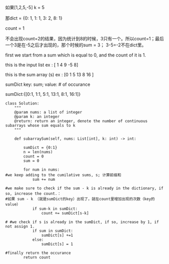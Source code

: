 如果[1,2,5,-5] k = 5

那dict = {0: 1, 1: 1, 3: 2, 8: 1}

count = 1

不会出现count=2的结果，因为统计到8的时候，3只有一个。所以count=1；最后一个3是在-5之后才出现的，那个时候的sum = 3； 3-5=-2不在dict里。



first we start from a sum which is equal to 0, and the count of it is 1. 

this is the input list ex :    [   1    4    9     -5   8]

this is the sum array (s) ex : [0  1    5    13    8    16 ]    

sumDict key: sum; value: # of occurance

sumDict:{[0:1, 1:1, 5:1, 13:1, 8:1, 16:1]}


```
class Solution:
    """
    @param nums: a list of integer
    @param k: an integer
    @return: return an integer, denote the number of continuous subarrays whose sum equals to k
    """

    def subarraySum(self, nums: List[int], k: int) -> int:
    
        sumDict = {0:1}
        n = len(nums)
        count = 0 
        sum = 0 
    
        for num in nums:
#we keep adding to the cumilative sums, s; 计算前缀和        
            sum += num

#we make sure to check if the sum - k is already in the dictionary, if so, increase the count.： 
#如果 sum - k （就是sumDict的key）出现了，就在count里增加出现的次数（key的value）
            if sum-k in sumDict:
                count += sumDict[s-k]

# #we check if s is already in the sumDict, if so, increase by 1, if not assign 1.             
            if sum in sumDict:
                sumDict[s] +=1
            else:
                sumDict[s] = 1

#finally return the occurance    
        return count
```
